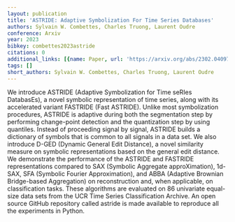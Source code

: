 ```yaml
---
layout: publication
title: 'ASTRIDE: Adaptive Symbolization For Time Series Databases'
authors: Sylvain W. Combettes, Charles Truong, Laurent Oudre
conference: Arxiv
year: 2023
bibkey: combettes2023astride
citations: 0
additional_links: [{name: Paper, url: 'https://arxiv.org/abs/2302.04097'}]
tags: []
short_authors: Sylvain W. Combettes, Charles Truong, Laurent Oudre
---
```

We introduce ASTRIDE (Adaptive Symbolization for Time seRIes DatabasEs), a
novel symbolic representation of time series, along with its accelerated
variant FASTRIDE (Fast ASTRIDE). Unlike most symbolization procedures, ASTRIDE
is adaptive during both the segmentation step by performing change-point
detection and the quantization step by using quantiles. Instead of proceeding
signal by signal, ASTRIDE builds a dictionary of symbols that is common to all
signals in a data set. We also introduce D-GED (Dynamic General Edit Distance),
a novel similarity measure on symbolic representations based on the general
edit distance. We demonstrate the performance of the ASTRIDE and FASTRIDE
representations compared to SAX (Symbolic Aggregate approXimation), 1d-SAX, SFA
(Symbolic Fourier Approximation), and ABBA (Adaptive Brownian Bridge-based
Aggregation) on reconstruction and, when applicable, on classification tasks.
These algorithms are evaluated on 86 univariate equal-size data sets from the
UCR Time Series Classification Archive. An open source GitHub repository called
astride is made available to reproduce all the experiments in Python.
